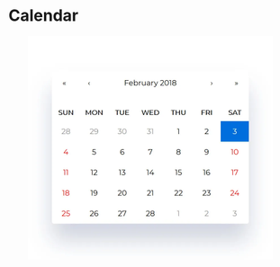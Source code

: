 # Calendar

<div align="center">
  <img width="436" height="398" src="./react-calendar.webp">
</div>
